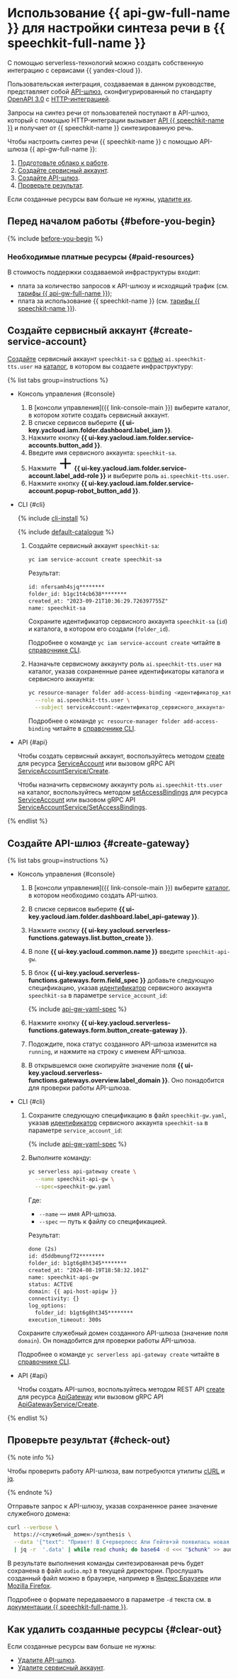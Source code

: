# Использование {{ api-gw-full-name }} для настройки синтеза речи в {{ speechkit-full-name }}

С помощью serverless-технологий можно создать собственную интеграцию с сервисами {{ yandex-cloud }}.

Пользовательская интеграция, создаваемая в данном руководстве, представляет собой [API-шлюз](../../api-gateway/concepts/index.md), сконфигурированный по стандарту [OpenAPI 3.0](https://github.com/OAI/OpenAPI-Specification) c [HTTP-интеграцией](../../api-gateway/concepts/extensions/http.md). 

Запросы на синтез речи от пользователей поступают в API-шлюз, который с помощью HTTP-интеграции вызывает [API {{ speechkit-name }}](../../speechkit/concepts/api.md) и получает от {{ speechkit-name }} синтезированную речь.

Чтобы настроить синтез речи {{ speechkit-name }} с помощью API-шлюза {{ api-gw-full-name }}:

1. [Подготовьте облако к работе](#before-you-begin).
1. [Создайте сервисный аккаунт](#create-service-account).
1. [Создайте API-шлюз](#create-gateway).
1. [Проверьте результат](#check-out).

Если созданные ресурсы вам больше не нужны, [удалите их](#clear-out).


## Перед началом работы {#before-you-begin}

{% include [before-you-begin](../_tutorials_includes/before-you-begin.md) %}


### Необходимые платные ресурсы {#paid-resources}

В стоимость поддержки создаваемой инфраструктуры входит:

* плата за количество запросов к API-шлюзу и исходящий трафик (см. [тарифы {{ api-gw-full-name }}](../../api-gateway/pricing.md));
* плата за использование {{ speechkit-name }} (см. [тарифы {{ speechkit-name }}](../../speechkit/pricing.md)).


## Создайте сервисный аккаунт {#create-service-account}

[Создайте](../../iam/operations/sa/create.md) сервисный аккаунт `speechkit-sa` с [ролью](../../speechkit/security/index.md#ai-speechkit-tts-user) `ai.speechkit-tts.user` на [каталог](../../resource-manager/concepts/resources-hierarchy.md#folder), в котором вы создаете инфраструктуру:

{% list tabs group=instructions %}

- Консоль управления {#console}

  1. В [консоли управления]({{ link-console-main }}) выберите каталог, в котором хотите создать сервисный аккаунт.
  1. В списке сервисов выберите **{{ ui-key.yacloud.iam.folder.dashboard.label_iam }}**.
  1. Нажмите кнопку **{{ ui-key.yacloud.iam.folder.service-accounts.button_add }}**.
  1. Введите имя сервисного аккаунта: `speechkit-sa`.
  1. Нажмите ![image](../../_assets/console-icons/plus.svg) **{{ ui-key.yacloud.iam.folder.service-account.label_add-role }}** и выберите роль `ai.speechkit-tts.user`.
  1. Нажмите кнопку **{{ ui-key.yacloud.iam.folder.service-account.popup-robot_button_add }}**.

- CLI {#cli}

  {% include [cli-install](../../_includes/cli-install.md) %}

  {% include [default-catalogue](../../_includes/default-catalogue.md) %}

  1. Создайте сервисный аккаунт `speechkit-sa`:

      ```bash
      yc iam service-account create speechkit-sa
      ```

      Результат:

      ```
      id: nfersamh4sjq********
      folder_id: b1gc1t4cb638********
      created_at: "2023-09-21T10:36:29.726397755Z"
      name: speechkit-sa
      ```

      Сохраните идентификатор сервисного аккаунта `speechkit-sa` (`id`) и каталога, в котором его создали (`folder_id`).

      Подробнее о команде `yc iam service-account create` читайте в [справочнике CLI](../../cli/cli-ref/iam/cli-ref/service-account/create.md).

  1. Назначьте сервисному аккаунту роль `ai.speechkit-tts.user` на каталог, указав сохраненные ранее идентификаторы каталога и сервисного аккаунта:

      ```bash
      yc resource-manager folder add-access-binding <идентификатор_каталога> \
        --role ai.speechkit-tts.user \
        --subject serviceAccount:<идентификатор_сервисного_аккаунта>
      ```

      Подробнее о команде `yc resource-manager folder add-access-binding` читайте в [справочнике CLI](../../cli/cli-ref/resource-manager/cli-ref/folder/add-access-binding.md).

- API {#api}

  Чтобы создать сервисный аккаунт, воспользуйтесь методом [create](../../iam/api-ref/ServiceAccount/create.md) для ресурса [ServiceAccount](../../iam/api-ref/ServiceAccount/index.md) или вызовом gRPC API [ServiceAccountService/Create](../../iam/api-ref/grpc/ServiceAccount/create.md).

  Чтобы назначить сервисному аккаунту роль `ai.speechkit-tts.user` на каталог, воспользуйтесь методом [setAccessBindings](../../iam/api-ref/ServiceAccount/setAccessBindings.md) для ресурса [ServiceAccount](../../iam/api-ref/ServiceAccount/index.md) или вызовом gRPC API [ServiceAccountService/SetAccessBindings](../../iam/api-ref/grpc/ServiceAccount/setAccessBindings.md).

{% endlist %}


## Создайте API-шлюз {#create-gateway}

{% list tabs group=instructions %}

- Консоль управления {#console}

  1. В [консоли управления]({{ link-console-main }}) выберите [каталог](../../resource-manager/concepts/resources-hierarchy.md#folder), в котором необходимо создать API-шлюз.
  1. В списке сервисов выберите **{{ ui-key.yacloud.iam.folder.dashboard.label_api-gateway }}**.
  1. Нажмите кнопку **{{ ui-key.yacloud.serverless-functions.gateways.list.button_create }}**.
  1. В поле **{{ ui-key.yacloud.common.name }}** введите `speechkit-api-gw`.
  1. В блок **{{ ui-key.yacloud.serverless-functions.gateways.form.field_spec }}** добавьте следующую спецификацию, указав [идентификатор](../../iam/operations/sa/get-id.md) сервисного аккаунта `speechkit-sa` в параметре `service_account_id`:

      {% include [api-gw-yaml-spec](../_tutorials_includes/speechkit-integrarion-via-agi-gw/api-gw-yaml-spec.md) %}

  1. Нажмите кнопку **{{ ui-key.yacloud.serverless-functions.gateways.form.button_create-gateway }}**.
  1. Подождите, пока статус созданного API-шлюза изменится на `running`, и нажмите на строку с именем API-шлюза.
  1. В открывшемся окне скопируйте значение поля **{{ ui-key.yacloud.serverless-functions.gateways.overview.label_domain }}**. Оно понадобится для проверки работы API-шлюза.

- CLI {#cli}

  1. Сохраните следующую спецификацию в файл `speechkit-gw.yaml`, указав [идентификатор](../../iam/operations/sa/get-id.md) сервисного аккаунта `speechkit-sa` в параметре `service_account_id`:

      {% include [api-gw-yaml-spec](../_tutorials_includes/speechkit-integrarion-via-agi-gw/api-gw-yaml-spec.md) %}

  1. Выполните команду:

     ```bash
     yc serverless api-gateway create \
       --name speechkit-api-gw \
       --spec=speechkit-gw.yaml
     ```

     Где:
     * `--name` — имя API-шлюза.
     * `--spec` — путь к файлу со спецификацией.

     Результат:

     ```text
     done (2s)
     id: d5ddbmungf72********
     folder_id: b1gt6g8ht345********
     created_at: "2024-08-19T18:58:32.101Z"
     name: speechkit-api-gw
     status: ACTIVE
     domain: {{ api-host-apigw }}
     connectivity: {}
     log_options:
       folder_id: b1gt6g8ht345********
     execution_timeout: 300s
     ```

  Сохраните служебный домен созданного API-шлюза (значение поля `domain`). Он понадобится для проверки работы API-шлюза.

  Подробнее о команде `yc serverless api-gateway create` читайте в [справочнике CLI](../../cli/cli-ref/serverless/cli-ref/api-gateway/create.md).

- API {#api}

  Чтобы создать API-шлюз, воспользуйтесь методом REST API [create](../../api-gateway/apigateway/api-ref/ApiGateway/create.md) для ресурса [ApiGateway](../../api-gateway/apigateway/api-ref/ApiGateway/index.md) или вызовом gRPC API [ApiGatewayService/Create](../../api-gateway/apigateway/api-ref/grpc/ApiGateway/create.md).

{% endlist %}


## Проверьте результат {#check-out}

{% note info %}

Чтобы проверить работу API-шлюза, вам потребуются утилиты [cURL](https://curl.haxx.se) и [jq](https://github.com/jqlang/jq).

{% endnote %}

Отправьте запрос к API-шлюзу, указав сохраненное ранее значение служебного домена:

```bash
curl --verbose \
  https://<служебный_домен>/synthesis \
  --data '{"text": "Привет! В С+ерверлесс Апи Гейтв+эй появилась новая функция - трансформация Аш Ти Ти Пи тела запроса или ответа!"}' \
  | jq -r  '.data' | while read chunk; do base64 -d <<< "$chunk" >> audio.mp3; done
```

В результате выполнения команды синтезированная речь будет сохранена в файл `audio.mp3` в текущей директории. Прослушать созданный файл можно в браузере, например в [Яндекс Браузере](https://browser.yandex.ru) или [Mozilla Firefox](http://www.mozilla.org).

Подробнее о формате передаваемого в параметре `-d` текста см. в [документации {{ speechkit-full-name }}](../../speechkit/tts/request.md).


## Как удалить созданные ресурсы {#clear-out}

Если созданные ресурсы вам больше не нужны:

* [Удалите API-шлюз](../../api-gateway/operations/api-gw-delete.md).
* [Удалите сервисный аккаунт](../../iam/operations/sa/delete.md).